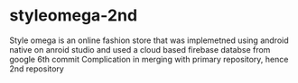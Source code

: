 # styleomega-2nd

Style omega is an online fashion store that was implemetned using android native on anroid studio and used a cloud based firebase databse from google 
6th commit
Complication in merging with primary repository, hence 2nd repository 
